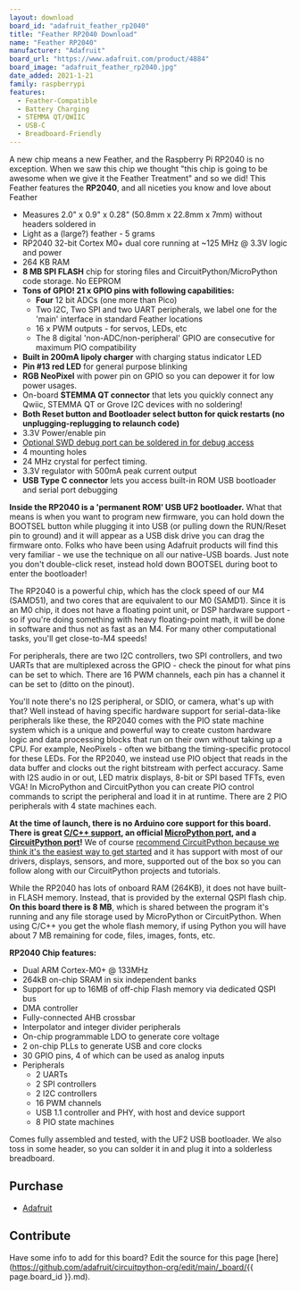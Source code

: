 ```yaml
---
layout: download
board_id: "adafruit_feather_rp2040"
title: "Feather RP2040 Download"
name: "Feather RP2040"
manufacturer: "Adafruit"
board_url: "https://www.adafruit.com/product/4884"
board_image: "adafruit_feather_rp2040.jpg"
date_added: 2021-1-21
family: raspberrypi
features:
  - Feather-Compatible
  - Battery Charging
  - STEMMA QT/QWIIC
  - USB-C
  - Breadboard-Friendly
---
```


A new chip means a new Feather, and the Raspberry Pi RP2040 is no exception. When we saw this chip we thought "this chip is going to be awesome when we give it the Feather Treatment" and so we did! This Feather features the **RP2040**, and all niceties you know and love about Feather
* Measures 2.0" x 0.9" x 0.28" (50.8mm x 22.8mm x 7mm) without headers soldered in
* Light as a (large?) feather - 5 grams
* RP2040 32-bit Cortex M0+ dual core running at ~125 MHz @ 3.3V logic and power
* 264 KB RAM
* **8 MB SPI FLASH** chip for storing files and CircuitPython/MicroPython code storage. No EEPROM
* **Tons of GPIO! 21 x GPIO pins with following capabilities:**
  * **Four** 12 bit ADCs (one more than Pico)
  * Two I2C, Two SPI and two UART peripherals, we label one for the 'main' interface in standard Feather locations
  * 16 x PWM outputs - for servos, LEDs, etc
  * The 8 digital 'non-ADC/non-peripheral' GPIO are consecutive for maximum PIO compatibility
* **Built in 200mA lipoly charger** with charging status indicator LED
* **Pin #13 red LED** for general purpose blinking
* **RGB NeoPixel** with power pin on GPIO so you can depower it for low power usages.
* On-board **STEMMA QT connector** that lets you quickly connect any Qwiic, STEMMA QT or Grove I2C devices with no soldering!
* **Both Reset button and Bootloader select button for quick restarts (no unplugging-replugging to relaunch code)**
* 3.3V Power/enable pin
* [Optional SWD debug port can be soldered in for debug access](https://www.adafruit.com/product/752)
* 4 mounting holes
* 24 MHz crystal for perfect timing.
* 3.3V regulator with 500mA peak current output
* **USB Type C connector** lets you access built-in ROM USB bootloader and serial port debugging


**Inside the RP2040 is a 'permanent ROM' USB UF2 bootloader.** What that means is when you want to program new firmware, you can hold down the BOOTSEL button while plugging it into USB (or pulling down the RUN/Reset pin to ground) and it will appear as a USB disk drive you can drag the firmware onto. Folks who have been using Adafruit products will find this very familiar - we use the technique on all our native-USB boards. Just note you don't double-click reset, instead hold down BOOTSEL during boot to enter the bootloader!


The RP2040 is a powerful chip, which has the clock speed of our M4 (SAMD51), and two cores that are equivalent to our M0 (SAMD1). Since it is an M0 chip, it does not have a floating point unit, or DSP hardware support - so if you're doing something with heavy floating-point math, it will be done in software and thus not as fast as an M4. For many other computational tasks, you'll get close-to-M4 speeds!


For peripherals, there are two I2C controllers, two SPI controllers, and two UARTs that are multiplexed across the GPIO - check the pinout for what pins can be set to which. There are 16 PWM channels, each pin has a channel it can be set to (ditto on the pinout).


You'll note there's no I2S peripheral, or SDIO, or camera, what's up with that? Well instead of having specific hardware support for serial-data-like peripherals like these, the RP2040 comes with the PIO state machine system which is a unique and powerful way to create custom hardware logic and data processing blocks that run on their own without taking up a CPU. For example, NeoPixels - often we bitbang the timing-specific protocol for these LEDs. For the RP2040, we instead use PIO object that reads in the data buffer and clocks out the right bitstream with perfect accuracy. Same with I2S audio in or out, LED matrix displays, 8-bit or SPI based TFTs, even VGA! In MicroPython and CircuitPython you can create PIO control commands to script the peripheral and load it in at runtime. There are 2 PIO peripherals with 4 state machines each.

**At the time of launch, there is no Arduino core support for this board. There is great [C/C++ support](https://github.com/raspberrypi/pico-sdk), an official [MicroPython port](https://github.com/raspberrypi/micropython), and a [CircuitPython port](/downloads)!** We of course [recommend CircuitPython because we think it's the easiest way to get started](https://learn.adafruit.com/welcome-to-circuitpython) and it has support with most of our drivers, displays, sensors, and more, supported out of the box so you can follow along with our CircuitPython projects and tutorials.

While the RP2040 has lots of onboard RAM (264KB), it does not have built-in FLASH memory. Instead, that is provided by the external QSPI flash chip. **On this board there is 8 MB**, which is shared between the program it's running and any file storage used by MicroPython or CircuitPython. When using C/C++ you get the whole flash memory, if using Python you will have about 7 MB remaining for code, files, images, fonts, etc.

**RP2040 Chip features:**
* Dual ARM Cortex-M0+ @ 133MHz
* 264kB on-chip SRAM in six independent banks
* Support for up to 16MB of off-chip Flash memory via dedicated QSPI bus
* DMA controller
* Fully-connected AHB crossbar
* Interpolator and integer divider peripherals
* On-chip programmable LDO to generate core voltage
* 2 on-chip PLLs to generate USB and core clocks
* 30 GPIO pins, 4 of which can be used as analog inputs
* Peripherals
  * 2 UARTs
  * 2 SPI controllers
  * 2 I2C controllers
  * 16 PWM channels
  * USB 1.1 controller and PHY, with host and device support
  * 8 PIO state machines

Comes fully assembled and tested, with the UF2 USB bootloader. We also toss in some header, so you can solder it in and plug it into a solderless breadboard.

## Purchase

* [Adafruit](https://www.adafruit.com/product/4884)

## Contribute

Have some info to add for this board? Edit the source for this page [here](https://github.com/adafruit/circuitpython-org/edit/main/_board/{{ page.board_id }}.md).
